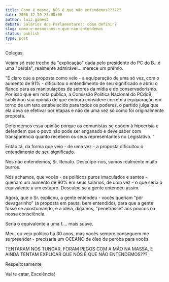 ```yaml
---
title: Como é mesmo, NÓS é que não entendemos??????
date: 2006-12-20 22:00:00
author: luiz.gomes3
debate: Salários dos Parlamentares: como definir?
slug: como-e-mesmo-nos-e-que-nao-entendemos
status: publish 
type: post
---
```


Colegas,  

Vejam só este trecho da "explicação" dada pelo presidente do PC do B...é uma "pérola", realmente admirável....merece um prêmio.  

"É claro que a proposta como veio - a equiparação de uma só vez, com o aumento de 91% - dificultou o entendimento de seu significado e abriu o flanco para as manipulações de setores da mídia e do conservadorismo. Por isso que em nota pública, a Comissão Política Nacional do PCdoB, sublinhou sua opinião de que embora considere correto a equiparação em torno de um teto estabelecido para todos os poderes, o partido julga que ela deva se efetivar por etapas e não de uma vez só como foi originalmente proposta.  

  

Defendemos essa opinião porque os comunistas se opõem à hipocrisia e defendem que o povo não pode ser enganado e deve saber com transparência quanto recebem os seus representantes no Legislativo. "  

Então tá, da forma que veio - de uma vez - a proposta dificultou o entendimento de seu significado.   

Nós não entendemos, Sr. Renato. Desculpe-nos, somos realmente muito burros.  

Nós achamos, que vocês - os políticos puros imaculados e santos - queriam um aumento de 90% em seus salários, de uma vez - o que seria o equivalente a um estupro. Desculpe se a gente entendeu assim.  

Agora, que o Sr. explicou, a gente entendeu - vocês queriam "pôr devagarinho" (a proposta em pauta, bem entendido), para que a gente fosse se acostumando, e a idéia, digamos, "penetrasse" aos poucos na nossa consciência.  

Seria o equivalente a uma f.... mais suave.  

Meu, eu vejo político há 30 anos, mas vocês sempre conseguem me surpreender - precisaria um OCEANO de óleo de peroba para vocês.  

TENTARAM NOS TUNGAR, FORAM PEGOS COM A MÃO NA MASSA, E AINDA TENTAM EXPLICAR QUE NÓS É QUE NÃO ENTENDEMOS???  

Respeitosamente,   

Vai te catar, Excelência!
